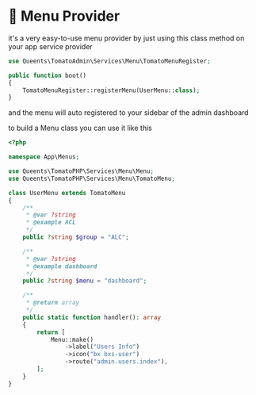 # 📖 Menu Provider

it's a very easy-to-use menu provider by just using this class method on your app service provider

```php
use Queents\TomatoAdmin\Services\Menu\TomatoMenuRegister;

public function boot()
{
    TomatoMenuRegister::registerMenu(UserMenu::class);
}
```

and the menu will auto registered to your sidebar of the admin dashboard

to build a Menu class you can use it like this

```php
<?php

namespace App\Menus;

use Queents\TomatoPHP\Services\Menu\Menu;
use Queents\TomatoPHP\Services\Menu\TomatoMenu;

class UserMenu extends TomatoMenu
{
    /**
     * @var ?string
     * @example ACL
     */
    public ?string $group = "ALC";

    /**
     * @var ?string
     * @example dashboard
     */
    public ?string $menu = "dashboard";

    /**
     * @return array
     */
    public static function handler(): array
    {
        return [
            Menu::make()
                ->label("Users Info")
                ->icon("bx bxs-user")
                ->route("admin.users.index"),
        ];
    }
}
```
